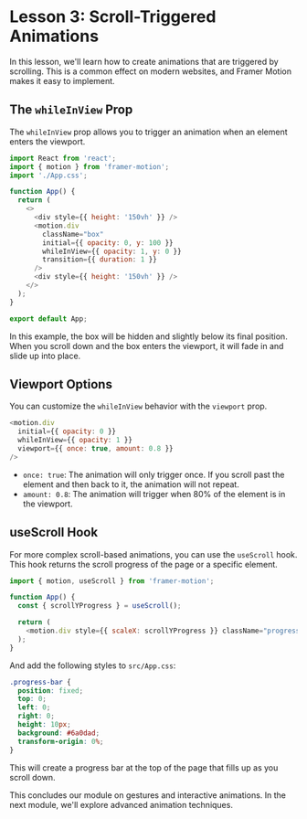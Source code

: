 # Lesson 3: Scroll-Triggered Animations

In this lesson, we'll learn how to create animations that are triggered by scrolling. This is a common effect on modern websites, and Framer Motion makes it easy to implement.

## The `whileInView` Prop

The `whileInView` prop allows you to trigger an animation when an element enters the viewport.

```javascript
import React from 'react';
import { motion } from 'framer-motion';
import './App.css';

function App() {
  return (
    <>
      <div style={{ height: '150vh' }} />
      <motion.div
        className="box"
        initial={{ opacity: 0, y: 100 }}
        whileInView={{ opacity: 1, y: 0 }}
        transition={{ duration: 1 }}
      />
      <div style={{ height: '150vh' }} />
    </>
  );
}

export default App;
```

In this example, the box will be hidden and slightly below its final position. When you scroll down and the box enters the viewport, it will fade in and slide up into place.

## Viewport Options

You can customize the `whileInView` behavior with the `viewport` prop.

```javascript
<motion.div
  initial={{ opacity: 0 }}
  whileInView={{ opacity: 1 }}
  viewport={{ once: true, amount: 0.8 }}
/>
```

-   `once: true`: The animation will only trigger once. If you scroll past the element and then back to it, the animation will not repeat.
-   `amount: 0.8`: The animation will trigger when 80% of the element is in the viewport.

## useScroll Hook

For more complex scroll-based animations, you can use the `useScroll` hook. This hook returns the scroll progress of the page or a specific element.

```javascript
import { motion, useScroll } from 'framer-motion';

function App() {
  const { scrollYProgress } = useScroll();

  return (
    <motion.div style={{ scaleX: scrollYProgress }} className="progress-bar" />
  );
}
```

And add the following styles to `src/App.css`:

```css
.progress-bar {
  position: fixed;
  top: 0;
  left: 0;
  right: 0;
  height: 10px;
  background: #6a0dad;
  transform-origin: 0%;
}
```

This will create a progress bar at the top of the page that fills up as you scroll down.

This concludes our module on gestures and interactive animations. In the next module, we'll explore advanced animation techniques.
